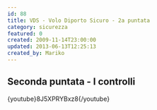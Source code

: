 ```yaml
---
id: 88
title: VDS - Volo Diporto Sicuro - 2a puntata
category: sicurezza
featured: 0
created: 2009-11-14T23:00:00
updated: 2013-06-13T12:25:13
created_by: Mariko
---
```

<h2>
 Seconda puntata - I controlli
</h2>
<p>
 {youtube}8J5XPRYBxz8{/youtube}
</p>
